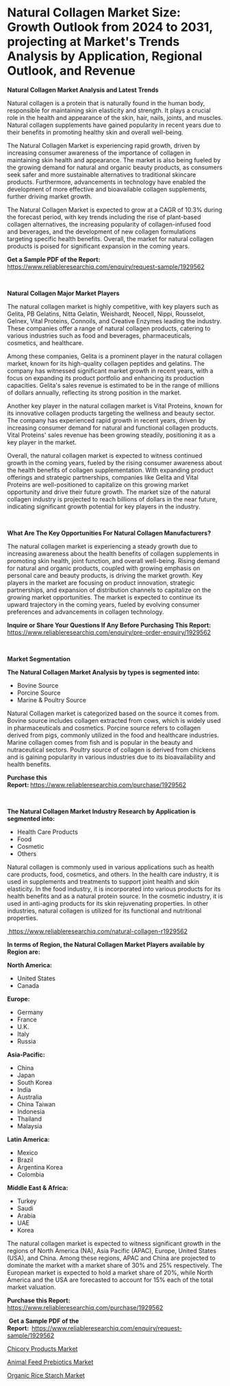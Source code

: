 <p><h1>Natural Collagen Market Size: Growth Outlook from 2024 to 2031, projecting at Market's Trends Analysis by Application, Regional Outlook, and Revenue</h1></p><p><strong>Natural Collagen Market Analysis and Latest Trends</strong></p>
<p><p>Natural collagen is a protein that is naturally found in the human body, responsible for maintaining skin elasticity and strength. It plays a crucial role in the health and appearance of the skin, hair, nails, joints, and muscles. Natural collagen supplements have gained popularity in recent years due to their benefits in promoting healthy skin and overall well-being.</p><p>The Natural Collagen Market is experiencing rapid growth, driven by increasing consumer awareness of the importance of collagen in maintaining skin health and appearance. The market is also being fueled by the growing demand for natural and organic beauty products, as consumers seek safer and more sustainable alternatives to traditional skincare products. Furthermore, advancements in technology have enabled the development of more effective and bioavailable collagen supplements, further driving market growth.</p><p>The Natural Collagen Market is expected to grow at a CAGR of 10.3% during the forecast period, with key trends including the rise of plant-based collagen alternatives, the increasing popularity of collagen-infused food and beverages, and the development of new collagen formulations targeting specific health benefits. Overall, the market for natural collagen products is poised for significant expansion in the coming years.</p></p>
<p><strong>Get a Sample PDF of the Report:&nbsp;</strong> <a href="https://www.reliableresearchiq.com/enquiry/request-sample/1929562">https://www.reliableresearchiq.com/enquiry/request-sample/1929562</a></p>
<p>&nbsp;</p>
<p><strong>Natural Collagen Major Market Players</strong></p>
<p><p>The natural collagen market is highly competitive, with key players such as Gelita, PB Gelatins, Nitta Gelatin, Weishardt, Neocell, Nippi, Rousselot, Gelnex, Vital Proteins, Connoils, and Creative Enzymes leading the industry. These companies offer a range of natural collagen products, catering to various industries such as food and beverages, pharmaceuticals, cosmetics, and healthcare.</p><p>Among these companies, Gelita is a prominent player in the natural collagen market, known for its high-quality collagen peptides and gelatins. The company has witnessed significant market growth in recent years, with a focus on expanding its product portfolio and enhancing its production capacities. Gelita's sales revenue is estimated to be in the range of millions of dollars annually, reflecting its strong position in the market.</p><p>Another key player in the natural collagen market is Vital Proteins, known for its innovative collagen products targeting the wellness and beauty sector. The company has experienced rapid growth in recent years, driven by increasing consumer demand for natural and functional collagen products. Vital Proteins' sales revenue has been growing steadily, positioning it as a key player in the market.</p><p>Overall, the natural collagen market is expected to witness continued growth in the coming years, fueled by the rising consumer awareness about the health benefits of collagen supplementation. With expanding product offerings and strategic partnerships, companies like Gelita and Vital Proteins are well-positioned to capitalize on this growing market opportunity and drive their future growth. The market size of the natural collagen industry is projected to reach billions of dollars in the near future, indicating significant growth potential for key players in the industry.</p></p>
<p>&nbsp;</p>
<p><strong>What Are The Key Opportunities For Natural Collagen Manufacturers?</strong></p>
<p><p>The natural collagen market is experiencing a steady growth due to increasing awareness about the health benefits of collagen supplements in promoting skin health, joint function, and overall well-being. Rising demand for natural and organic products, coupled with growing emphasis on personal care and beauty products, is driving the market growth. Key players in the market are focusing on product innovation, strategic partnerships, and expansion of distribution channels to capitalize on the growing market opportunities. The market is expected to continue its upward trajectory in the coming years, fueled by evolving consumer preferences and advancements in collagen technology.</p></p>
<p><strong>Inquire or Share Your Questions If Any Before Purchasing This Report:</strong> <a href="https://www.reliableresearchiq.com/enquiry/pre-order-enquiry/1929562">https://www.reliableresearchiq.com/enquiry/pre-order-enquiry/1929562</a></p>
<p>&nbsp;</p>
<p><strong>Market Segmentation</strong></p>
<p><strong>The Natural Collagen Market Analysis by types is segmented into:</strong></p>
<p><ul><li>Bovine Source</li><li>Porcine Source</li><li>Marine & Poultry Source</li></ul></p>
<p><p>Natural Collagen market is categorized based on the source it comes from. Bovine source includes collagen extracted from cows, which is widely used in pharmaceuticals and cosmetics. Porcine source refers to collagen derived from pigs, commonly utilized in the food and healthcare industries. Marine collagen comes from fish and is popular in the beauty and nutraceutical sectors. Poultry source of collagen is derived from chickens and is gaining popularity in various industries due to its bioavailability and health benefits.</p></p>
<p><strong>Purchase this Report:&nbsp;</strong><a href="https://www.reliableresearchiq.com/purchase/1929562">https://www.reliableresearchiq.com/purchase/1929562</a></p>
<p>&nbsp;</p>
<p><strong>The Natural Collagen Market Industry Research by Application is segmented into:</strong></p>
<p><ul><li>Health Care Products</li><li>Food</li><li>Cosmetic</li><li>Others</li></ul></p>
<p><p>Natural collagen is commonly used in various applications such as health care products, food, cosmetics, and others. In the health care industry, it is used in supplements and treatments to support joint health and skin elasticity. In the food industry, it is incorporated into various products for its health benefits and as a natural protein source. In the cosmetic industry, it is used in anti-aging products for its skin rejuvenating properties. In other industries, natural collagen is utilized for its functional and nutritional properties.</p></p>
<p><a href="https://www.reliableresearchiq.com/natural-collagen-r1929562">&nbsp;https://www.reliableresearchiq.com/natural-collagen-r1929562</a></p>
<p><strong>In terms of Region, the Natural Collagen Market Players available by Region are:</strong></p>
<p>
    <p> <strong> North America: </strong>
        <ul>
            <li>United States</li>
            <li>Canada</li>
        </ul>
        </p> 
    <p> <strong> Europe: </strong>
        <ul>
            <li>Germany</li>
            <li>France</li>
            <li>U.K.</li>
            <li>Italy</li>
            <li>Russia</li>
        </ul>
        </p> 
    <p> <strong> Asia-Pacific: </strong>
        <ul>
            <li>China</li>
            <li>Japan</li>
            <li>South Korea</li>
            <li>India</li>
            <li>Australia</li>
            <li>China Taiwan</li>
            <li>Indonesia</li>
            <li>Thailand</li>
            <li>Malaysia</li>
        </ul>
        </p> 
    <p> <strong> Latin America: </strong>
        <ul>
            <li>Mexico</li>
            <li>Brazil</li>
            <li>Argentina Korea</li>
            <li>Colombia</li>
        </ul>
        </p> 
    <p> <strong> Middle East & Africa: </strong>
        <ul>
            <li>Turkey</li>
            <li>Saudi</li>
            <li>Arabia</li>
            <li>UAE</li>
            <li>Korea</li>
        </ul>
    </p>
    </p>
<p><p>The natural collagen market is expected to witness significant growth in the regions of North America (NA), Asia Pacific (APAC), Europe, United States (USA), and China. Among these regions, APAC and China are projected to dominate the market with a market share of 30% and 25% respectively. The European market is expected to hold a market share of 20%, while North America and the USA are forecasted to account for 15% each of the total market valuation.</p></p>
<p><strong>Purchase this Report: </strong><a href="https://www.reliableresearchiq.com/purchase/1929562">https://www.reliableresearchiq.com/purchase/1929562</a></p>
<p>&nbsp;<strong>Get a Sample PDF of the Report:&nbsp;&nbsp;</strong><a href="https://www.reliableresearchiq.com/enquiry/request-sample/1929562">https://www.reliableresearchiq.com/enquiry/request-sample/1929562</a></p>
<p><strong></strong></p>
<p><p><a href="https://github.com/mauripalmi/Market-Research-Report-List-4/blob/main/chicory-products-market.md">Chicory Products Market</a></p><p><a href="https://github.com/nicoletavirag/Market-Research-Report-List-4/blob/main/animal-feed-prebiotics-market.md">Animal Feed Prebiotics Market</a></p><p><a href="https://github.com/gulaimolin/Market-Research-Report-List-5/blob/main/organic-rice-starch-market.md">Organic Rice Starch Market</a></p></p>